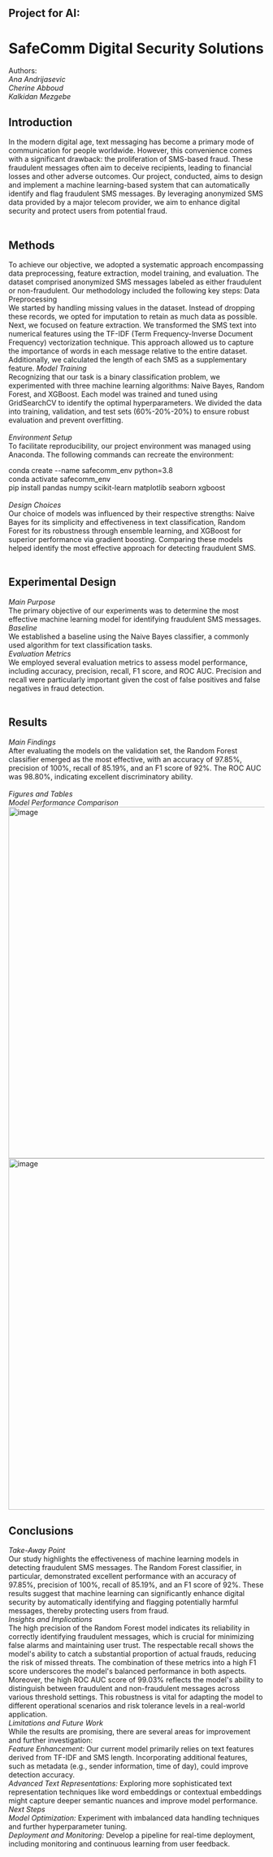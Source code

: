 ## Project for AI: <br>
# SafeComm Digital Security Solutions
Authors: <br> <i> Ana Andrijasevic </i> <br> <i> Cherine Abboud </i> <br> <i> Kalkidan Mezgebe </i> <br>

## Introduction <br>
In the modern digital age, text messaging has become a primary mode of communication for people worldwide. However, this convenience comes with a significant drawback: the proliferation of SMS-based fraud. These fraudulent messages often aim to deceive recipients, leading to financial losses and other adverse outcomes. Our project, conducted, aims to design and implement a machine learning-based system that can automatically identify and flag fraudulent SMS messages. By leveraging anonymized SMS data provided by a major telecom provider, we aim to enhance digital security and protect users from potential fraud.<br>
<br>

## Methods <br>
To achieve our objective, we adopted a systematic approach encompassing data preprocessing, feature extraction, model training, and evaluation. The dataset comprised anonymized SMS messages labeled as either fraudulent or non-fraudulent. Our methodology included the following key steps:
Data Preprocessing <br>
We started by handling missing values in the dataset. Instead of dropping these records, we opted for imputation to retain as much data as possible. Next, we focused on feature extraction. We transformed the SMS text into numerical features using the TF-IDF (Term Frequency-Inverse Document Frequency) vectorization technique. This approach allowed us to capture the importance of words in each message relative to the entire dataset. Additionally, we calculated the length of each SMS as a supplementary feature.
<i> Model Training </i> <br>
Recognizing that our task is a binary classification problem, we experimented with three machine learning algorithms: Naive Bayes, Random Forest, and XGBoost. Each model was trained and tuned using GridSearchCV to identify the optimal hyperparameters. We divided the data into training, validation, and test sets (60%-20%-20%) to ensure robust evaluation and prevent overfitting. <br>
<br>
<i> Environment Setup </i> <br>
To facilitate reproducibility, our project environment was managed using Anaconda. The following commands can recreate the environment:<br>

conda create --name safecomm_env python=3.8 <br>
conda activate safecomm_env <br>
pip install pandas numpy scikit-learn matplotlib seaborn xgboost <br>
<br>
<i> Design Choices </i> <br>
Our choice of models was influenced by their respective strengths: Naive Bayes for its simplicity and effectiveness in text classification, Random Forest for its robustness through ensemble learning, and XGBoost for superior performance via gradient boosting. Comparing these models helped identify the most effective approach for detecting fraudulent SMS.<br>
<br>

## Experimental Design <br>
<i> Main Purpose </i> <br>
<be>
The primary objective of our experiments was to determine the most effective machine learning model for identifying fraudulent SMS messages.<br>
<i> Baseline </i> <br>
We established a baseline using the Naive Bayes classifier, a commonly used algorithm for text classification tasks.<br>
<i> Evaluation Metrics</i> <br>
We employed several evaluation metrics to assess model performance, including accuracy, precision, recall, F1 score, and ROC AUC. Precision and recall were particularly important given the cost of false positives and false negatives in fraud detection.<br>
<br>

## Results <br>
<i> Main Findings </i> <br>
After evaluating the models on the validation set, the Random Forest classifier emerged as the most effective, with an accuracy of 97.85%, precision of 100%, recall of 85.19%, and an F1 score of 92%. The ROC AUC was 98.80%, indicating excellent discriminatory ability.<br>
<br>
<i> Figures and Tables </i> <br>
<i> Model Performance Comparison </i>
<br>
<img width="692" alt="image" src="https://github.com/kalkidan281681/aiproject281681/assets/170321639/d6820523-8283-41f3-a03f-3a24ca9ffc11">
<img width="692" alt="image" src="https://github.com/kalkidan281681/aiproject281681/assets/170321639/d6820523-8283-41f3-a03f-3a24ca9ffc11">


## Conclusions<br>
<i> Take-Away Point </i> <br>
Our study highlights the effectiveness of machine learning models in detecting fraudulent SMS messages. The Random Forest classifier, in particular, demonstrated excellent performance with an accuracy of 97.85%, precision of 100%, recall of 85.19%, and an F1 score of 92%. These results suggest that machine learning can significantly enhance digital security by automatically identifying and flagging potentially harmful messages, thereby protecting users from fraud.<br>
<i> Insights and Implications </i> <br>
The high precision of the Random Forest model indicates its reliability in correctly identifying fraudulent messages, which is crucial for minimizing false alarms and maintaining user trust. The respectable recall shows the model's ability to catch a substantial proportion of actual frauds, reducing the risk of missed threats. The combination of these metrics into a high F1 score underscores the model's balanced performance in both aspects.<br>
Moreover, the high ROC AUC score of 99.03% reflects the model's ability to distinguish between fraudulent and non-fraudulent messages across various threshold settings. This robustness is vital for adapting the model to different operational scenarios and risk tolerance levels in a real-world application.<br>
<i> Limitations and Future Work </i> <br>
While the results are promising, there are several areas for improvement and further investigation:<br>
<i> Feature Enhancement: </i> Our current model primarily relies on text features derived from TF-IDF and SMS length. Incorporating additional features, such as metadata (e.g., sender information, time of day), could improve detection accuracy.<br>
<i> Advanced Text Representations: </i> Exploring more sophisticated text representation techniques like word embeddings or contextual embeddings might capture deeper semantic nuances and improve model performance.<br>
<bt>
<i> Next Steps </i> <br>
<i> Model Optimization: </i> Experiment with imbalanced data handling techniques and further hyperparameter tuning.<br>
<i> Deployment and Monitoring: </i> Develop a pipeline for real-time deployment, including monitoring and continuous learning from user feedback.<br>
